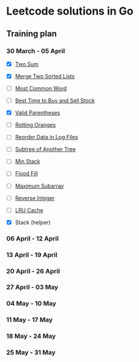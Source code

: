 # Leetcode solutions in Go

## Training plan

### 30 March - 05 April

- [x] [Two Sum](https://leetcode.com/problems/two-sum/)
- [x] [Merge Two Sorted Lists](https://leetcode.com/problems/merge-two-sorted-lists/)
- [ ] [Most Common Word](https://leetcode.com/problems/most-common-word/)
- [ ] [Best Time to Buy and Sell Stock](https://leetcode.com/problems/best-time-to-buy-and-sell-stock/)
- [x] [Valid Parentheses](https://leetcode.com/problems/valid-parentheses/)

- [ ] [Rotting Oranges](https://leetcode.com/problems/rotting-oranges)
- [ ] [Reorder Data in Log Files](https://leetcode.com/problems/reorder-data-in-log-files)
- [ ] [Subtree of Another Tree](https://leetcode.com/problems/subtree-of-another-tree)
- [ ] [Min Stack](https://leetcode.com/problems/min-stack)
- [ ] [Flood Fill](https://leetcode.com/problems/flood-fill)

- [ ] [Maximum Subarray](https://leetcode.com/problems/maximum-subarray/)
- [ ] [Reverse Integer](https://leetcode.com/problems/reverse-integer/)
- [ ] [LRU Cache](https://leetcode.com/problems/lru-cache/)

- [x] Stack (helper)

### 06 April - 12 April

### 13 April - 19 April

### 20 April - 26 April

### 27 April - 03 May

### 04 May - 10 May

### 11 May - 17 May

### 18 May - 24 May

### 25 May - 31 May




